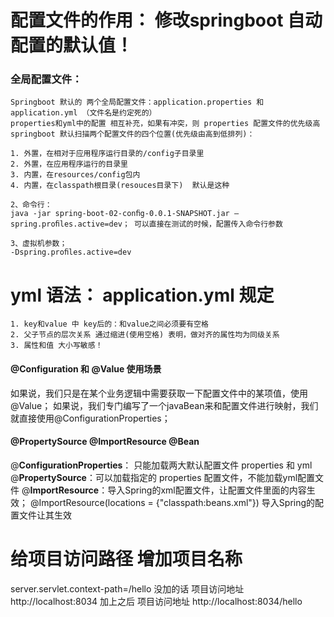 # 配置文件的作用： 修改springboot 自动配置的默认值！

### 全局配置文件：
    Springboot 默认的 两个全局配置文件：application.properties 和 application.yml （文件名是约定死的）
    properties和yml中的配置 相互补充，如果有冲突，则 properties 配置文件的优先级高
    springboot 默认扫描两个配置文件的四个位置(优先级由高到低排列)：

    1. 外置，在相对于应用程序运行目录的/config子目录里
    2. 外置，在应用程序运行的目录里
    3. 内置，在resources/config包内
    4. 内置，在classpath根目录(resouces目录下)  默认是这种

    2、命令行：
    java -jar spring-boot-02-conﬁg-0.0.1-SNAPSHOT.jar –spring.proﬁles.active=dev； 可以直接在测试的时候，配置传入命令行参数
    
    3、虚拟机参数；
    -Dspring.proﬁles.active=dev

# yml 语法： application.yml 规定 
    1. key和value 中 key后的：和value之间必须要有空格
    2. 父子节点的层次关系 通过缩进(使用空格) 表明，做对齐的属性均为同级关系
    3. 属性和值 大小写敏感！


#### @Configuration 和 @Value 使用场景
如果说，我们只是在某个业务逻辑中需要获取一下配置文件中的某项值，使用@Value；
如果说，我们专门编写了一个javaBean来和配置文件进行映射，我们就直接使用@ConfigurationProperties；


#### @PropertySource   @ImportResource   @Bean
@**ConfigurationProperties**： 只能加载两大默认配置文件 properties  和 yml 
@**PropertySource**：可以加载指定的 properties 配置文件，不能加载yml配置文件
@**ImportResource**：导入Spring的xml配置文件，让配置文件里面的内容生效；
@ImportResource(locations = {"classpath:beans.xml"}) 导入Spring的配置文件让其生效



# 给项目访问路径 增加项目名称 
server.servlet.context-path=/hello
没加的话 项目访问地址  http://localhost:8034
加上之后 项目访问地址 http://localhost:8034/hello

